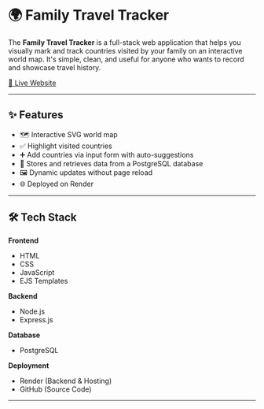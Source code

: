 # 🌍 Family Travel Tracker

The **Family Travel Tracker** is a full-stack web application that helps you visually mark and track countries visited by your family on an interactive world map. It's simple, clean, and useful for anyone who wants to record and showcase travel history.

[🔗 Live Website](https://family-travel-tracker-yhg6.onrender.com/)

---

## ✨ Features

- 🗺️ Interactive SVG world map
- ✅ Highlight visited countries
- ➕ Add countries via input form with auto-suggestions
- 💾 Stores and retrieves data from a PostgreSQL database
- 🖼️ Dynamic updates without page reload
- 🌐 Deployed on Render

---

## 🛠️ Tech Stack

**Frontend**
- HTML
- CSS
- JavaScript
- EJS Templates

**Backend**
- Node.js
- Express.js

**Database**
- PostgreSQL

**Deployment**
- Render (Backend & Hosting)
- GitHub (Source Code)

---
